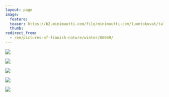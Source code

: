 ```yaml
---
layout: page
image:
  feature:
  teaser: https://b2.minimuutti.com/file/minimuutti-com/luontokuvat/talvi/3/DS44023-245px.jpg
  thumb:
redirect_from:
  - /en/pictures-of-finnish-nature/winter/00049/
---
```


![](https://b2.minimuutti.com/file/minimuutti-com/luontokuvat/talvi/3/DS43718-800px.jpg)

![](https://b2.minimuutti.com/file/minimuutti-com/luontokuvat/talvi/3/DS43712-800px.jpg)

![](https://b2.minimuutti.com/file/minimuutti-com/luontokuvat/talvi/3/DS44023-800px.jpg)

![](https://b2.minimuutti.com/file/minimuutti-com/luontokuvat/talvi/3/DS43787-800px.jpg)

![](https://b2.minimuutti.com/file/minimuutti-com/luontokuvat/talvi/3/DS43771-800px.jpg)
